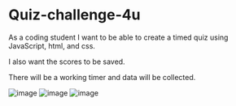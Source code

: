 # Quiz-challenge-4u

As a coding student I want to be able to create a timed quiz using JavaScript, html, and css.

I also want the scores to be saved.

There will be a working timer and data will be collected.

![image](https://user-images.githubusercontent.com/84186127/135872827-bf95ac01-1b78-400a-a876-ebc23d812434.png)
![image](https://user-images.githubusercontent.com/84186127/135872873-b322d4c6-4e9d-4b77-8c71-f9ad915d5046.png)
![image](https://user-images.githubusercontent.com/84186127/135872943-8d011072-07de-45c0-914b-baa5075f58a2.png)

